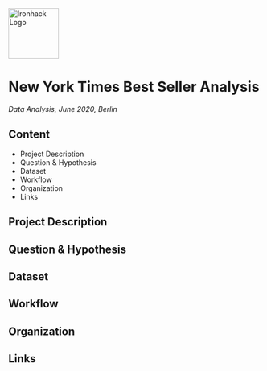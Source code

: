 <img src="https://bit.ly/2VnXWr2" alt="Ironhack Logo" width="100"/>

# New York Times Best Seller Analysis

*Data Analysis, June 2020, Berlin*

## Content
* Project Description
* Question & Hypothesis
* Dataset
* Workflow
* Organization
* Links

## Project Description



## Question & Hypothesis



## Dataset



## Workflow



## Organization



## Links
